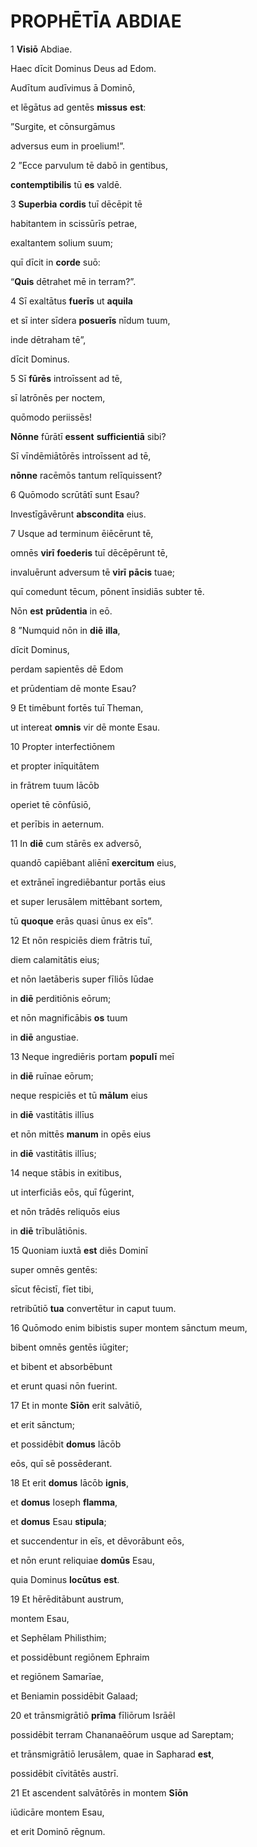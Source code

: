 # **PROPHĒTĪA** ABDIAE

1 **Visiō** Abdiae.

Haec dīcit Dominus Deus ad Edom.

Audītum audīvimus ā Dominō,

et lēgātus ad gentēs **missus** **est**:

”Surgite, et cōnsurgāmus

adversus eum in proelium!”.

2 ”Ecce parvulum tē dabō in gentibus,

**contemptibilis** tū **es** valdē.

3 **Superbia** **cordis** tuī dēcēpit tē

habitantem in scissūrīs petrae,

exaltantem solium suum;

quī dīcit in **corde** suō:

“**Quis** dētrahet mē in terram?”.

4 Sī exaltātus **fuerīs** ut **aquila**

et sī inter sīdera **posuerīs** nīdum tuum,

inde dētraham tē”,

dīcit Dominus.

5 Sī **fūrēs** introīssent ad tē,

sī latrōnēs per noctem,

quōmodo periissēs!

**Nōnne** fūrātī **essent** **sufficientiā** sibi?

Sī vīndēmiātōrēs introīssent ad tē,

**nōnne** racēmōs tantum relīquissent?

6 Quōmodo scrūtātī sunt Esau?

Investīgāvērunt **abscondita** eius.

7 Usque ad terminum ēiēcērunt tē,

omnēs **virī** **foederis** tuī dēcēpērunt tē,

invaluērunt adversum tē **virī** **pācis** tuae;

quī comedunt tēcum, pōnent īnsidiās subter tē.

Nōn **est** **prūdentia** in eō.

8 ”Numquid nōn in **diē** **illa**,

dīcit Dominus,

perdam sapientēs dē Edom

et prūdentiam dē monte Esau?

9 Et timēbunt fortēs tuī Theman,

ut intereat **omnis** vir dē monte Esau.

10 Propter interfectiōnem

et propter inīquitātem

in frātrem tuum Iācōb

operiet tē cōnfūsiō,

et perībis in aeternum.

11 In **diē** cum stārēs ex adversō,

quandō capiēbant aliēnī **exercitum** eius,

et extrāneī ingrediēbantur portās eius

et super Ierusālem mittēbant sortem,

tū **quoque** erās quasi ūnus ex eīs”.

12 Et nōn respiciēs diem frātris tuī,

diem calamitātis eius;

et nōn laetāberis super fīliōs Iūdae

in **diē** perditiōnis eōrum;

et nōn magnificābis **os** tuum

in **diē** angustiae.

13 Neque ingrediēris portam **populī** meī

in **diē** ruīnae eōrum;

neque respiciēs et tū **mālum** eius

in **diē** vastitātis illīus

et nōn mittēs **manum** in opēs eius

in **diē** vastitātis illīus;

14 neque stābis in exitibus,

ut interficiās eōs, quī fūgerint,

et nōn trādēs reliquōs eius

in **diē** trībulātiōnis.

15 Quoniam iuxtā **est** diēs Dominī

super omnēs gentēs:

sīcut fēcistī, fīet tibi,

retribūtiō **tua** convertētur in caput tuum.

16 Quōmodo enim bibistis super montem sānctum meum,

bibent omnēs gentēs iūgiter;

et bibent et absorbēbunt

et erunt quasi nōn fuerint.

17 Et in monte **Sīōn** erit salvātiō,

et erit sānctum;

et possidēbit **domus** Iācōb

eōs, quī sē possēderant.

18 Et erit **domus** Iācōb **ignis**,

et **domus** Ioseph **flamma**,

et **domus** Esau **stipula**;

et succendentur in eīs, et dēvorābunt eōs,

et nōn erunt reliquiae **domūs** Esau,

quia Dominus **locūtus** **est**.

19 Et hērēditābunt austrum,

montem Esau,

et Sephēlam Philisthim;

et possidēbunt regiōnem Ephraim

et regiōnem Samarīae,

et Beniamin possidēbit Galaad;

20 et trānsmigrātiō **prīma** fīliōrum Isrāēl

possidēbit terram Chananaēōrum usque ad Sareptam;

et trānsmigrātiō Ierusālem, quae in Sapharad **est**,

possidēbit cīvitātēs austrī.

21 Et ascendent salvātōrēs in montem **Sīōn**

iūdicāre montem Esau,

et erit Dominō rēgnum.


